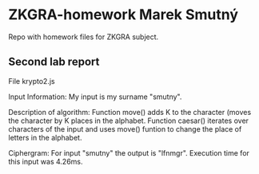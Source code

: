 # ZKGRA-homework Marek Smutný
Repo with homework files for ZKGRA subject.

## Second lab report
File krypto2.js

Input Information: My input is my surname "smutny".

Description of algorithm: Function move() adds K to the character (moves the character by K places in the alphabet. Function caesar() iterates over characters of the input and uses move() funtion to change the place of letters in the alphabet.

Ciphergram: For input "smutny" the output is "lfnmgr".
Execution time for this input was 4.26ms.
